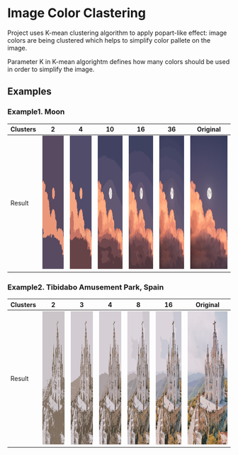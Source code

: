 # Image Color Clastering

Project uses K-mean clustering algorithm to apply popart-like effect: image colors are being clustered which helps to simplify color pallete on the image.

Parameter K in K-mean algorightm defines how many colors should be used in order to simplify the image.

## Examples

### Example1. Moon

| Clusters | 2 | 4 | 10 | 16 | 36 | Original |
|----------|---|---|----|----|----|----------|
| Result   |  <img src="https://raw.githubusercontent.com/roma-glushko/image-color-clustering/master/docs/image2/image2.2.jpg" height="300px" width="200px" /> |  <img src="https://raw.githubusercontent.com/roma-glushko/image-color-clustering/master/docs/image2/image2.4.jpg" height="300px" width="200px" /> |  <img src="https://raw.githubusercontent.com/roma-glushko/image-color-clustering/master/docs/image2/image2.10.jpg" height="300px" width="200px" /> |  <img src="https://raw.githubusercontent.com/roma-glushko/image-color-clustering/master/docs/image2/image2.16.jpg" height="300px" width="200px" /> |  <img src="https://raw.githubusercontent.com/roma-glushko/image-color-clustering/master/docs/image2/image2.36.jpg" height="300px" width="200px" /> | <img src="https://raw.githubusercontent.com/roma-glushko/image-color-clustering/master/docs/image2/image2.original.jpg" height="300px" width="200px" /> |

### Example2. Tibidabo Amusement Park, Spain

| Clusters | 2 | 3 | 4 | 8 | 16 | Original |
|----------|---|---|---|---|----|----------|
| Result   | <img src="https://raw.githubusercontent.com/roma-glushko/image-color-clustering/master/docs/image6/image6.2.jpg" height="300px" width="400px" /> | <img src="https://raw.githubusercontent.com/roma-glushko/image-color-clustering/master/docs/image6/image6.3.jpg" height="300px" width="400px" /> | <img src="https://raw.githubusercontent.com/roma-glushko/image-color-clustering/master/docs/image6/image6.4.jpg" height="300px" width="400px" /> | <img src="https://raw.githubusercontent.com/roma-glushko/image-color-clustering/master/docs/image6/image6.8.jpg" height="300px" width="400px" />| <img src="https://raw.githubusercontent.com/roma-glushko/image-color-clustering/master/docs/image6/image6.16.jpg" height="300px" width="400px" /> | <img src="https://raw.githubusercontent.com/roma-glushko/image-color-clustering/master/docs/image6/image6.original.jpg" height="300px" width="400px" /> |

